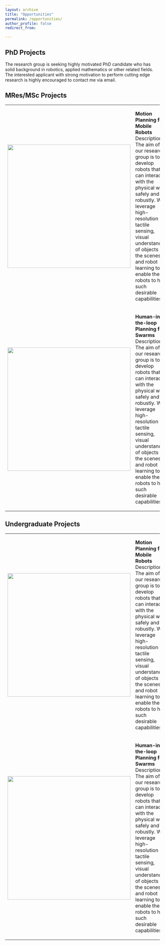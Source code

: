 ```yaml
---
layout: archive
title: "Opportunities"
permalink: /opportunities/
author_profile: false
redirect_from:

---
```


## PhD Projects

The research group is seeking highly motivated PhD candidate who has solid background in robotics, applied mathematics or other related fields. The interested applicant with strong motivation to perform cutting edge research is highly encouraged to contact me via email.

## MRes/MSc Projects

<html>
    <table style="margin-left: auto; margin-right: auto; border: none">
        <tr style="border: none">
            <td style="border: none">
                <div align="center" id="member">
                <img src="/site/images/image-alignment-300x200.jpg" width="400px">
                </div>
            </td>
            <td style="border: none; valign: top ">
                <div align="left" id="member">
                <p>
                <b>Motion Planning for Mobile Robots</b><br>
                Description: The aim of our research group is to develop robots that can interact with the physical world safely and robustly. We leverage high-resolution tactile sensing, visual understanding of objects in the scenes and robot learning to enable the robots to have such desirable capabilities.
                </p>
                </div>
            </td>
        </tr>
        <tr style="border: none">
            <td style="border: none">
                <div align="center" id="member">
                <img src="/site/images/image-alignment-300x200.jpg" width="400px">
                </div>
            </td>
            <td style="border: none; valign: top ">
                <div align="left" id="member">
                <p>
                <b>Human-in-the-loop Planning for Swarms</b><br>
                Description: The aim of our research group is to develop robots that can interact with the physical world safely and robustly. We leverage high-resolution tactile sensing, visual understanding of objects in the scenes and robot learning to enable the robots to have such desirable capabilities.
                </p>
                </div>
            </td>
        </tr>
    </table>
</html>

## Undergraduate Projects


<html>
    <table style="margin-left: auto; margin-right: auto; border: none">
        <tr style="border: none">
            <td style="border: none">
                <div align="center" id="member">
                <img src="/site/images/image-alignment-300x200.jpg" width="400px">
                </div>
            </td>
            <td style="border: none">
                <div align="left" id="member">
                <p>
                <b>Motion Planning for Mobile Robots</b><br>
                Description: The aim of our research group is to develop robots that can interact with the physical world safely and robustly. We leverage high-resolution tactile sensing, visual understanding of objects in the scenes and robot learning to enable the robots to have such desirable capabilities.
                </p>
                </div>
            </td>
        </tr>
        <tr style="border: none">
            <td style="border: none">
                <div align="center" id="member">
                <img src="/site/images/image-alignment-300x200.jpg" width="400px">
                </div>
            </td>
            <td style="border: none">
                <div align="left" id="member">
                <p>
                <b>Human-in-the-loop Planning for Swarms</b><br>
                Description: The aim of our research group is to develop robots that can interact with the physical world safely and robustly. We leverage high-resolution tactile sensing, visual understanding of objects in the scenes and robot learning to enable the robots to have such desirable capabilities.
                </p>
                </div>
            </td>
        </tr>
    </table>
</html>
